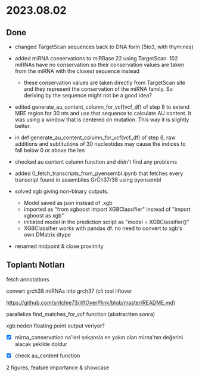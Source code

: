 # 2023.08.02

## Done

- changed TargetScan sequences back to DNA form (5to3, with thymines)
- added miRNA conservations to miRBase 22 using TargetScan. 102 miRNAs have no conservation so their conservation values are taken from the miRNA with the closest sequence instead
	- these conservation values are taken directly from TargetScan site and they represent the conservation of the miRNA family. So deriving by the sequence might not be a good idea?
- edited generate_au_content_column_for_vcf(vcf_df) of step 8 to extend MRE region for 30 nts and use that sequence to calculate AU content. It was using a window that is centered on mutation. This way it is slightly better.
- in def generate_au_content_column_for_vcf(vcf_df) of step 8, raw additions and subtitutions of 30 nucleotides may cause the indices to fall below 0 or above the len
- checked au content column function and didn't find any problems
- added 0_fetch_transcripts_from_pyensembl.ipynb that fetches every transcript found in assemblies GrCh37/38 using pyensembl
- solved xgb giving non-binary outputs.
	- Model saved as json instead of .xgb
	- imported as "from xgboost import XGBClassifier" instead of "import xgboost as xgb"
	- initiated model in the prediction script as "model = XGBClassifier()"
	- XGBClassifier works with pandas df. no need to convert to xgb's own DMatrix dtype

- renamed midpoint & close proximity

## Toplantı Notları

fetch annotations

convert grch38 miRNAs into grch37 (cli tool liftover

https://github.com/sritchie73/liftOverPlink/blob/master/README.md)

parallelize find_matches_for_vcf function (abstractten sonra)

xgb neden floating point output veriyor?

- [x] mirna_conservation na'leri sekansla en yakın olan mirna'nın değerini alacak şekilde doldur

- [x] check au_content function

2 figures, feature importance & showcase
